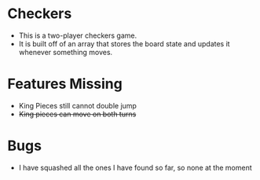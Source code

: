 # Checkers
- This is a two-player checkers game.
- It is built off of an array that stores the board state and updates it whenever something moves.

# Features Missing
- King Pieces still cannot double jump
- ~~King pieces can move on both turns~~

# Bugs
- I have squashed all the ones I have found so far, so none at the moment
